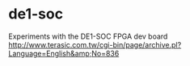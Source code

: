 # de1-soc
Experiments with the DE1-SOC FPGA dev board http://www.terasic.com.tw/cgi-bin/page/archive.pl?Language=English&amp;No=836 
